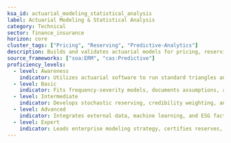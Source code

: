 ```yaml
---
ksa_id: actuarial_modeling_statistical_analysis
label: Actuarial Modeling & Statistical Analysis
category: Technical
sector: finance_insurance
horizon: core
cluster_tags: ["Pricing", "Reserving", "Predictive-Analytics"]
description: Builds and validates actuarial models for pricing, reserving, and forecasting; applies advanced statistical and machine-learning techniques to improve loss-ratio performance.
source_frameworks: ["soa:ERM", "cas:Predictive"]
proficiency_levels:
  - level: Awareness
    indicator: Utilizes actuarial software to run standard triangles and basic GLMs.
  - level: Basic
    indicator: Fits frequency-severity models, documents assumptions, and supports rate filings.
  - level: Intermediate
    indicator: Develops stochastic reserving, credibility weighting, and scenario testing.
  - level: Advanced
    indicator: Integrates external data, machine learning, and ESG factors into pricing models; validates model governance.
  - level: Expert
    indicator: Leads enterprise modeling strategy, certifies reserves, and publishes research influencing industry practice.
---
```

